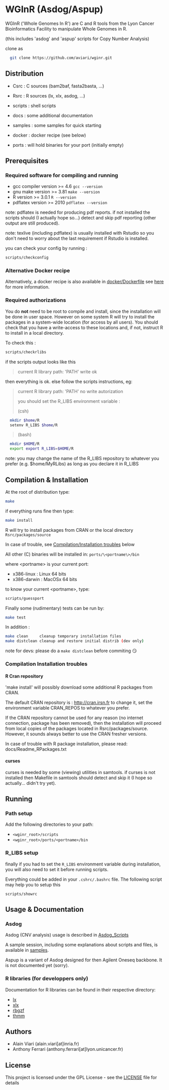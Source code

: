 # WGInR (Asdog/Aspup)

WGInR ('Whole Genomes In R') are C and R tools 
from the Lyon Cancer Bioinformatics Facility
to manipulate Whole Genomes in R.

(this includes 'asdog' and 'aspup' scripts
 for Copy Number Analysis)

clone as

```sh
  git clone https://github.com/aviari/wginr.git
```

## Distribution

- Csrc    : C sources (bam2baf, fasta2basta, ...)
- Rsrc    : R sources (lx, xlx, asdog, ...)

- scripts : shell scripts
- docs    : some additional documentation
- samples : some samples for quick starting
- docker  : docker recipe (see below)
- ports   : will hold binaries for your port (initially empty)

## Prerequisites

### Required software for compiling  and running

 - gcc compiler     version >= 4.6          ```gcc --version```
 - gnu make         version >= 3.81         ```make --version```
 - R                version >= 3.0.1        ```R --version```
 - pdflatex         version >= 2010         ```pdflatex --version```

note: pdflatex is needed for producing pdf reports. if not installed the
scripts should (I actually hope so...) detect and skip pdf reporting
(other output are still produced).

note: texlive (including pdflatex) is usually installed with Rstudio
so you don't need to worry about the last requirement if Rstudio is installed.

you can check your config by running :

```sh
scripts/checkconfig
```

### Alternative Docker recipe

Alternatively, a docker recipe is also available in [docker/Dockerfile](docker/Dockerfile)
see [here](docker/README.md) for more information.

### Required authorizations

You do **not** need to be root to compile and install,
since the installation will be done in user space. 
However on some system R will try to install the packages
in a system-wide location (for access by all users).
You should check that you have a write-access to these
locations and, if not, instruct R to install in a local directory.

To check this :

```sh
scripts/checkrlibs
```

if the scripts output looks like this 

> current R library path: 'PATH' write ok

then everything is ok. else follow the scripts instructions,
eg:

> current R library path: 'PATH' no write autorization
>
> you should set the R_LIBS environment variable :
>
>(csh)
```sh
  mkdir $home/R
  setenv R_LIBS $home/R
```
>(bash)
```sh
  mkdir $HOME/R
  export export R_LIBS=$HOME/R
```
note: you may change the name of the R_LIBS repository to whatever you prefer
       (e.g. $home/MyRLibs) as long as you declare it in R_LIBS

## Compilation & Installation

At the root of distribution type:

```sh
make
```

if everything runs fine then type:

```sh
make install
```

R will try to install packages from CRAN or the local directory
```Rsrc/packages/source```

In case of trouble, see [Compilation/Installation troubles](#Compilation-Installation-troubles) below

All other (C) binaries will be installed in: ```ports/\<portname\>/bin```

where \<portname\> is your current port:

- x386-linux  :   Linux 64 bits
- x386-darwin :   MacOSx 64 bits 

to know your current \<portname\>, type:

```sh
scripts/guessport
```

Finally some (rudimentary) tests can be run by:

```sh
make test
```

In addition :

```sh
make clean     cleanup temporary installation files
make distclean cleanup and restore initial distrib (dev only)
```

note for devs: please do a ```make distclean``` before commiting :smirk:

### Compilation Installation troubles

#### R Cran repository

'make install' will possibly download some additional R packages
from CRAN.

The default CRAN repository is : http://cran.irsn.fr
to change it, set the environment variable CRAN_REPOS
to whatever you prefer.

If the CRAN repository cannot be used for any reason
(no internet connection, package has been removed), then 
the installation will proceed from local copies of the packages
located in Rsrc/packages/source. However, it sounds always better
to use the CRAN fresher versions.

In case of trouble with R package installation,
please read: docs/Readme_RPackages.txt

#### curses

curses is needed by some (viewing) utilities in samtools.
if curses is not installed then Makefile in samtools should detect
and skip it (I hope so actually... didn't try yet).

## Running

### Path setup

Add the following directories to your path:

- ```<wginr_root>/scripts```
- ```<wginr_root>/ports/<portname>/bin```

### R_LIBS setup

finally if you had to set the ```R_LIBS``` environment variable
during installation, you will also need to set it before running
scripts.

Everything could be added in your ```.cshrc/.bashrc``` file.
The following script may help you to setup this

```
scripts/showrc
```

## Usage & Documentation

### Asdog
Asdog (CNV analysis) usage is described in [Asdog_Scripts](docs/Asdog_Scripts.md) 

A sample session, including some explanations about scripts and files, is
available in [samples](samples/README.md).

Aspup is a variant of Asdog designed for then Agilent Oneseq backbone.
It is not documented yet (sorry).

### R libraries (for developpers only)

Documentation for R libraries can be found in their respective directory:

- [lx](Rsrc/lx/inst/doc/lx.pdf)
- [xlx](Rsrc/xlx/inst/doc/xlx.pdf)
- [rbgzf](Rsrc/rbgzf/inst/doc/rbgzf.pdf)
- [thmm](Rsrc/thmm/inst/doc/thmm.pdf)


## Authors

* Alain Viari (alain.viari[at]inria.fr)
* Anthony Ferrari (anthony.ferrari[at]lyon.unicancer.fr)

## License

This project is licensed under the GPL License - see the [LICENSE](LICENSE)
file for details



